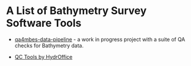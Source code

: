 # A List of Bathymetry Survey Software Tools

* [qa4mbes-data-pipeline](https://github.com/crc-si/qa4mbes-data-pipeline) - a work in progress project with a suite of QA checks for Bathymetry data.


* [QC Tools by	HydrOffice](https://www.hydroffice.org/qctools)

